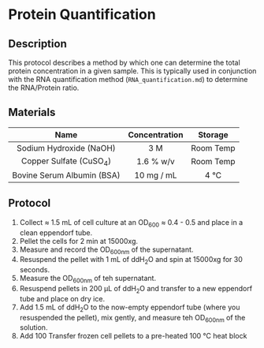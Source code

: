 # Protein Quantification

## Description
This protocol describes a method by which one can determine the total protein
concentration in a given sample. This is typically used in conjunction with the 
RNA quantification method (`RNA_quantification.md`) to determine the RNA/Protein
ratio.


## Materials

|**Name** | **Concentration** | **Storage**| 
|:--:|:--:|:--:|
|Sodium Hydroxide (NaOH) | 3 M | Room Temp |
|Copper Sulfate (CuSO<sub>4</sub>) | 1.6 % w/v | Room Temp|
|Bovine Serum Albumin (BSA) | 10 mg / mL | 4 °C |


## Protocol
1. Collect ≈ 1.5 mL of cell culture at an OD<sub>600</sub> ≈ 0.4 - 0.5 and 
place in a clean eppendorf tube. 
2. Pellet the cells for 2 min at 15000xg.
3. Measure and record the OD<sub>600nm</sub> of the supernatant. 
4. Resuspend the pellet with 1 mL of ddH<sub>2</sub>O and spin at 15000xg for 
30 seconds. 
5. Measure the OD<sub>600nm</sub> of teh supernatant. 
6. Resuspend pellets in 200 µL of ddH<sub>2</sub>O and transfer to a new eppendorf tube
and place on dry ice. 
7. Add 1.5 mL of ddH<sub>2</sub>O to the now-empty eppendorf tube (where you resuspended the pellet),
mix gently, and measure teh OD<sub>600nm</sub> of the solution.
8. Add 100 Transfer frozen cell pellets to a pre-heated 100 °C heat block